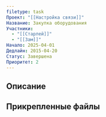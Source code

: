 ```yaml
---
filetype: task
Проект: "[[Настройка связи]]"
Название: Закупка оборудования
Участники:
  - "[[Старлей]]"
  - "[[Зам]]"
Начало: 2025-04-01
Дедлайн: 2015-04-20
Статус: Завершена
Приоритет: 2
---
```

## Описание


## Прикрепленные файлы